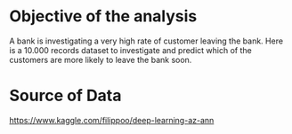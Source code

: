 # Objective of the analysis

A bank is investigating a very high rate of customer leaving the bank. Here is a 10.000 records dataset to investigate and predict which of the customers are more likely to leave the bank soon.

# Source of Data

https://www.kaggle.com/filippoo/deep-learning-az-ann
